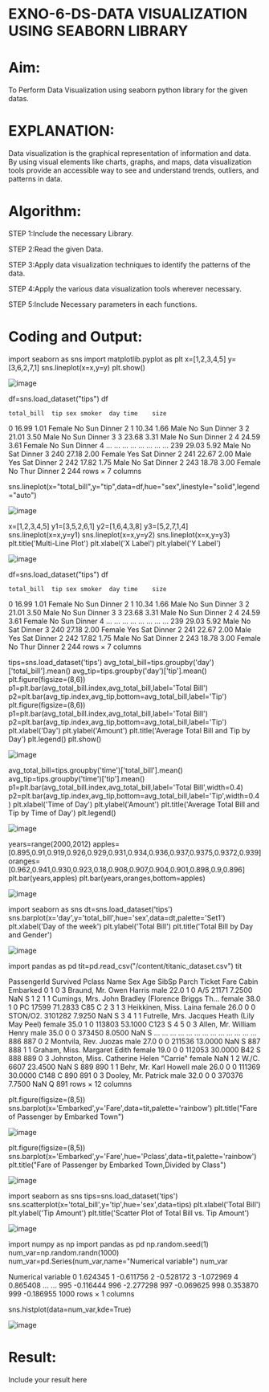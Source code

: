 # EXNO-6-DS-DATA VISUALIZATION USING SEABORN LIBRARY

# Aim:
  To Perform Data Visualization using seaborn python library for the given datas.

# EXPLANATION:
Data visualization is the graphical representation of information and data. By using visual elements like charts, graphs, and maps, data visualization tools provide an accessible way to see and understand trends, outliers, and patterns in data.

# Algorithm:
STEP 1:Include the necessary Library.

STEP 2:Read the given Data.

STEP 3:Apply data visualization techniques to identify the patterns of the data.

STEP 4:Apply the various data visualization tools wherever necessary.

STEP 5:Include Necessary parameters in each functions.

# Coding and Output:
import seaborn as sns
import matplotlib.pyplot as plt
x=[1,2,3,4,5]
y=[3,6,2,7,1]
sns.lineplot(x=x,y=y)
plt.show()

![image](https://github.com/user-attachments/assets/67e96aed-1336-404e-a855-a3f3c22ec348)

df=sns.load_dataset("tips")
df

	total_bill	tip	sex	smoker	day	time	size
0	16.99	1.01	Female	No	Sun	Dinner	2
1	10.34	1.66	Male	No	Sun	Dinner	3
2	21.01	3.50	Male	No	Sun	Dinner	3
3	23.68	3.31	Male	No	Sun	Dinner	2
4	24.59	3.61	Female	No	Sun	Dinner	4
...	...	...	...	...	...	...	...
239	29.03	5.92	Male	No	Sat	Dinner	3
240	27.18	2.00	Female	Yes	Sat	Dinner	2
241	22.67	2.00	Male	Yes	Sat	Dinner	2
242	17.82	1.75	Male	No	Sat	Dinner	2
243	18.78	3.00	Female	No	Thur	Dinner	2
244 rows × 7 columns


sns.lineplot(x="total_bill",y="tip",data=df,hue="sex",linestyle="solid",legend="auto")

![image](https://github.com/user-attachments/assets/f34b51c0-3153-4a5c-ae47-a2a9b99b021a)


x=[1,2,3,4,5]
y1=[3,5,2,6,1]
y2=[1,6,4,3,8]
y3=[5,2,7,1,4]
sns.lineplot(x=x,y=y1)
sns.lineplot(x=x,y=y2)
sns.lineplot(x=x,y=y3)
plt.title('Multi-Line Plot')
plt.xlabel('X Label')
plt.ylabel('Y Label')


![image](https://github.com/user-attachments/assets/5a576d17-18ae-4110-90af-17b1488e36cb)


df=sns.load_dataset("tips")
df

	total_bill	tip	sex	smoker	day	time	size
0	16.99	1.01	Female	No	Sun	Dinner	2
1	10.34	1.66	Male	No	Sun	Dinner	3
2	21.01	3.50	Male	No	Sun	Dinner	3
3	23.68	3.31	Male	No	Sun	Dinner	2
4	24.59	3.61	Female	No	Sun	Dinner	4
...	...	...	...	...	...	...	...
239	29.03	5.92	Male	No	Sat	Dinner	3
240	27.18	2.00	Female	Yes	Sat	Dinner	2
241	22.67	2.00	Male	Yes	Sat	Dinner	2
242	17.82	1.75	Male	No	Sat	Dinner	2
243	18.78	3.00	Female	No	Thur	Dinner	2
244 rows × 7 columns


tips=sns.load_dataset('tips')
avg_total_bill=tips.groupby('day')['total_bill'].mean()
avg_tip=tips.groupby('day')['tip'].mean()
plt.figure(figsize=(8,6))
p1=plt.bar(avg_total_bill.index,avg_total_bill,label='Total Bill')
p2=plt.bar(avg_tip.index,avg_tip,bottom=avg_total_bill,label='Tip')
plt.figure(figsize=(8,6))
p1=plt.bar(avg_total_bill.index,avg_total_bill,label='Total Bill')
p2=plt.bar(avg_tip.index,avg_tip,bottom=avg_total_bill,label='Tip')
plt.xlabel('Day')
plt.ylabel('Amount')
plt.title('Average Total Bill and Tip by Day')
plt.legend()
plt.show()


![image](https://github.com/user-attachments/assets/de5073df-2ad2-47cd-9f1e-a6a172aec13c)


avg_total_bill=tips.groupby('time')['total_bill'].mean()
avg_tip=tips.groupby('time')['tip'].mean()
p1=plt.bar(avg_total_bill.index,avg_total_bill,label='Total Bill',width=0.4)
p2=plt.bar(avg_tip.index,avg_tip,bottom=avg_total_bill,label='Tip',width=0.4)
plt.xlabel('Time of Day')
plt.ylabel('Amount')
plt.title('Average Total Bill and Tip by Time of Day')
plt.legend()


![image](https://github.com/user-attachments/assets/a7198707-6a0d-4261-855e-a2a11b1c0dea)


years=range(2000,2012)
apples=[0.895,0.91,0.919,0.926,0.929,0.931,0.934,0.936,0.937,0.9375,0.9372,0.939]
oranges=[0.962,0.941,0.930,0.923,0.18,0.908,0.907,0.904,0.901,0.898,0.9,0.896]
plt.bar(years,apples)
plt.bar(years,oranges,bottom=apples)

![image](https://github.com/user-attachments/assets/a9d011ee-88fd-4474-98ef-14b4a3b6bd36)

import seaborn as sns
dt=sns.load_dataset('tips')
sns.barplot(x='day',y='total_bill',hue='sex',data=dt,palette='Set1')
plt.xlabel('Day of the week')
plt.ylabel('Total Bill')
plt.title('Total Bill by Day and Gender')


![image](https://github.com/user-attachments/assets/20e22c11-3d25-40a7-8a7d-153c81ecbb11)


import pandas as pd
tit=pd.read_csv("/content/titanic_dataset.csv")
tit

PassengerId	Survived	Pclass	Name	Sex	Age	SibSp	Parch	Ticket	Fare	Cabin	Embarked
0	1	0	3	Braund, Mr. Owen Harris	male	22.0	1	0	A/5 21171	7.2500	NaN	S
1	2	1	1	Cumings, Mrs. John Bradley (Florence Briggs Th...	female	38.0	1	0	PC 17599	71.2833	C85	C
2	3	1	3	Heikkinen, Miss. Laina	female	26.0	0	0	STON/O2. 3101282	7.9250	NaN	S
3	4	1	1	Futrelle, Mrs. Jacques Heath (Lily May Peel)	female	35.0	1	0	113803	53.1000	C123	S
4	5	0	3	Allen, Mr. William Henry	male	35.0	0	0	373450	8.0500	NaN	S
...	...	...	...	...	...	...	...	...	...	...	...	...
886	887	0	2	Montvila, Rev. Juozas	male	27.0	0	0	211536	13.0000	NaN	S
887	888	1	1	Graham, Miss. Margaret Edith	female	19.0	0	0	112053	30.0000	B42	S
888	889	0	3	Johnston, Miss. Catherine Helen "Carrie"	female	NaN	1	2	W./C. 6607	23.4500	NaN	S
889	890	1	1	Behr, Mr. Karl Howell	male	26.0	0	0	111369	30.0000	C148	C
890	891	0	3	Dooley, Mr. Patrick	male	32.0	0	0	370376	7.7500	NaN	Q
891 rows × 12 columns


plt.figure(figsize=(8,5))
sns.barplot(x='Embarked',y='Fare',data=tit,palette='rainbow')
plt.title("Fare of Passenger by Embarked Town")

![image](https://github.com/user-attachments/assets/2ed98b08-224d-43c5-aa4a-040dc65a0c6b)

plt.figure(figsize=(8,5))
sns.barplot(x='Embarked',y='Fare',hue='Pclass',data=tit,palette='rainbow')
plt.title("Fare of Passenger by Embarked Town,Divided by Class")

![image](https://github.com/user-attachments/assets/ed745214-5cb8-4d5d-9dab-7fb18820aea3)

import seaborn as sns
tips=sns.load_dataset('tips')
sns.scatterplot(x='total_bill',y='tip',hue='sex',data=tips)
plt.xlabel('Total Bill')
plt.ylabel('Tip Amount')
plt.title('Scatter Plot of Total Bill vs. Tip Amount')

![image](https://github.com/user-attachments/assets/827aeb38-70d5-4c75-b2c4-dee49f4889ba)

import numpy as np
import pandas as pd
np.random.seed(1)
num_var=np.random.randn(1000)
num_var=pd.Series(num_var,name="Numerical variable")
num_var

Numerical variable
0	1.624345
1	-0.611756
2	-0.528172
3	-1.072969
4	0.865408
...	...
995	-0.116444
996	-2.277298
997	-0.069625
998	0.353870
999	-0.186955
1000 rows × 1 columns

sns.histplot(data=num_var,kde=True)

![image](https://github.com/user-attachments/assets/891f0a92-7562-46a0-8cda-e0f5cc977f97)




# Result:
 Include your result here
